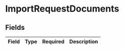 # ImportRequestDocuments


## Fields

| Field       | Type        | Required    | Description |
| ----------- | ----------- | ----------- | ----------- |
